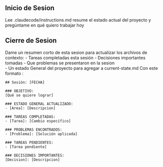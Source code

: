 ## Inicio de Sesion
Lee .claudecode/instructions.md resume el estado actual del proyecto y pregúntame en qué quiero trabajar hoy

## Cierre de Sesion
Dame un resumen corto de esta sesion para actualizar los archivos de contexto:
    - Tareas completadas esta sesión 
    - Decisiones importantes tomadas
    - Que problemas se presentaron en la sesion  
    - Un estado General del proyecto para agregar a current-state.md
    Con este formato : 
    
    ## Sesión: [FECHA]

    ### OBJETIVO:
    [Qué se quiere lograr]

    ### ESTADO GENERAL ACTUALIZADO:
    - [Area]: [Descripcion]

    ### TAREAS COMPLETADAS:
    - [Tarea]: [Cambio específico]

    ### PROBLEMAS ENCONTRADOS:
    - [Problema]: [Solución aplicada]

    ### TAREAS PENDIENTES:
    - [Tarea pendiente]

    ### DECISIONES IMPORTANTES:
    [Decision]: [Descripcion]    